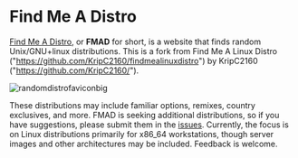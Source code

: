 # **Find Me A Distro**
[Find Me A Distro]("https://distro.moe"), or **FMAD** for short, is a website that finds random Unix/GNU+linux distributions. This is a fork from Find Me A Linux Distro ("https://github.com/KripC2160/findmealinuxdistro") by KripC2160 ("https://github.com/KripC2160/").

![randomdistrofaviconbig](https://user-images.githubusercontent.com/65854891/114965351-62da4500-9eab-11eb-8f6c-47671ce58741.png)

These distributions may include familiar options, remixes, country exclusives, and more. FMAD is seeking additional distributions, so if you have suggestions, please submit them in the [issues](https://github.com/MiguelCarino/findmeadistro/issues). Currently, the focus is on Linux distributions primarily for x86_64 workstations, though server images and other architectures may be included. Feedback is welcome.